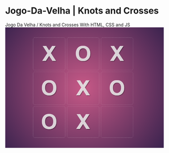 # Jogo-Da-Velha | Knots and Crosses
Jogo Da Velha / Knots and Crosses 
With HTML, CSS and JS
<br>
![Jogo da Velha](jogo_da_velha.png)
